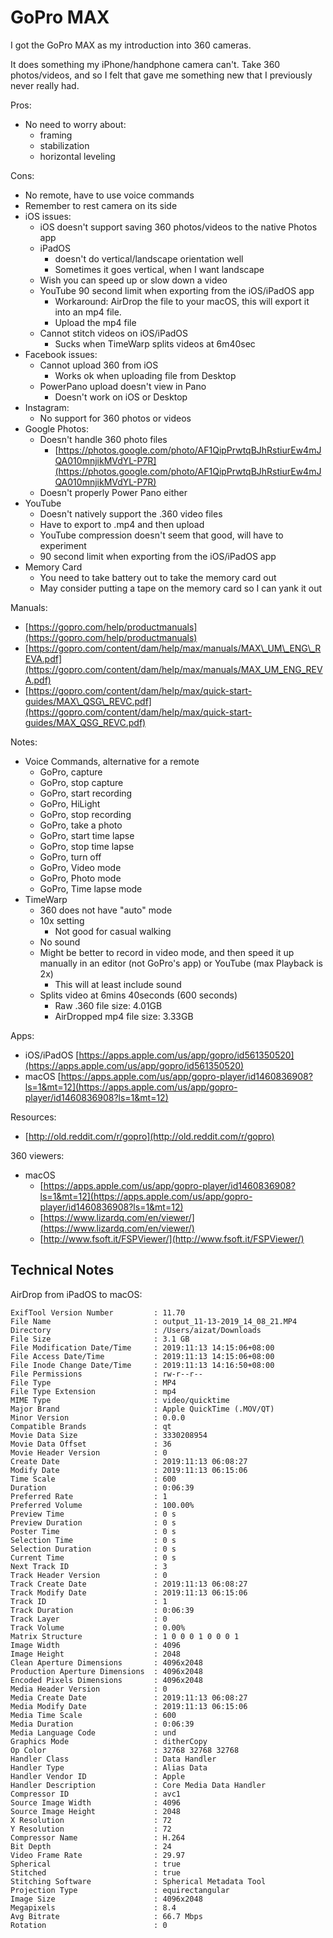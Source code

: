 # GoPro MAX

I got the GoPro MAX as my introduction into 360 cameras.

It does something my iPhone/handphone camera can't. Take 360 photos/videos, and so I felt that gave me something new that I previously never really had.

Pros:

* No need to worry about:
  * framing
  * stabilization
  * horizontal leveling

Cons:

* No remote, have to use voice commands
* Remember to rest camera on its side
* iOS issues:
  * iOS doesn't support saving 360 photos/videos to the native Photos app
  * iPadOS
    *  doesn't do vertical/landscape orientation well
      * Sometimes it goes vertical, when I want landscape
  * Wish you can speed up or slow down a video
  * YouTube 90 second limit when exporting from the iOS/iPadOS app 
    * Workaround: AirDrop the file to your macOS, this will export it into an mp4 file.
    * Upload the mp4 file
  * Cannot stitch videos on iOS/iPadOS
    * Sucks when TimeWarp splits videos at 6m40sec 
* Facebook issues:
  * Cannot upload 360 from iOS
    * Works ok when uploading file from Desktop
  * PowerPano upload doesn't view in Pano
    * Doesn't work on iOS or Desktop 
* Instagram:
  * No support for 360 photos or videos
* Google Photos:
  * Doesn't handle 360 photo files
    * [https://photos.google.com/photo/AF1QipPrwtqBJhRstiurEw4mJQA010mnjikMVdYL-P7R](https://photos.google.com/photo/AF1QipPrwtqBJhRstiurEw4mJQA010mnjikMVdYL-P7R)
  * Doesn't properly Power Pano either
* YouTube
  * Doesn't natively support the .360 video files
  * Have to export to .mp4 and then upload
  * YouTube compression doesn't seem that good, will have to experiment
  * 90 second limit when exporting from the iOS/iPadOS app
* Memory Card
  * You need to take battery out to take the memory card out
  * May consider putting a tape on the memory card so I can yank it out

Manuals:

* [https://gopro.com/help/productmanuals](https://gopro.com/help/productmanuals)
* [https://gopro.com/content/dam/help/max/manuals/MAX\_UM\_ENG\_REVA.pdf](https://gopro.com/content/dam/help/max/manuals/MAX_UM_ENG_REVA.pdf)
* [https://gopro.com/content/dam/help/max/quick-start-guides/MAX\_QSG\_REVC.pdf](https://gopro.com/content/dam/help/max/quick-start-guides/MAX_QSG_REVC.pdf)

Notes:

* Voice Commands, alternative for a remote
  * GoPro, capture
  * GoPro, stop capture
  * GoPro, start recording
  * GoPro, HiLight
  * GoPro, stop recording
  * GoPro, take a photo
  * GoPro, start time lapse
  * GoPro, stop time lapse
  * GoPro, turn off
  * GoPro, Video mode
  * GoPro, Photo mode
  * GoPro, Time lapse mode
* TimeWarp
  * 360 does not have "auto" mode
  * 10x setting
    * Not good for casual walking
  * No sound
  * Might be better to record in video mode, and then speed it up manually in an editor \(not GoPro's app\) or YouTube \(max Playback is 2x\)
    * This will at least include sound
  * Splits video at 6mins 40seconds \(600 seconds\)
    * Raw .360 file size: 4.01GB
    * AirDropped mp4 file size: 3.33GB

Apps:

* iOS/iPadOS [https://apps.apple.com/us/app/gopro/id561350520](https://apps.apple.com/us/app/gopro/id561350520)
* macOS [https://apps.apple.com/us/app/gopro-player/id1460836908?ls=1&mt=12](https://apps.apple.com/us/app/gopro-player/id1460836908?ls=1&mt=12)

Resources:

* [http://old.reddit.com/r/gopro](http://old.reddit.com/r/gopro)

360 viewers:

* macOS
  * [https://apps.apple.com/us/app/gopro-player/id1460836908?ls=1&mt=12](https://apps.apple.com/us/app/gopro-player/id1460836908?ls=1&mt=12)
  * [https://www.lizardq.com/en/viewer/](https://www.lizardq.com/en/viewer/)
  * [http://www.fsoft.it/FSPViewer/](http://www.fsoft.it/FSPViewer/)

## Technical Notes

AirDrop from iPadOS to macOS:

```text
ExifTool Version Number         : 11.70
File Name                       : output_11-13-2019_14_08_21.MP4
Directory                       : /Users/aizat/Downloads
File Size                       : 3.1 GB
File Modification Date/Time     : 2019:11:13 14:15:06+08:00
File Access Date/Time           : 2019:11:13 14:15:06+08:00
File Inode Change Date/Time     : 2019:11:13 14:16:50+08:00
File Permissions                : rw-r--r--
File Type                       : MP4
File Type Extension             : mp4
MIME Type                       : video/quicktime
Major Brand                     : Apple QuickTime (.MOV/QT)
Minor Version                   : 0.0.0
Compatible Brands               : qt
Movie Data Size                 : 3330208954
Movie Data Offset               : 36
Movie Header Version            : 0
Create Date                     : 2019:11:13 06:08:27
Modify Date                     : 2019:11:13 06:15:06
Time Scale                      : 600
Duration                        : 0:06:39
Preferred Rate                  : 1
Preferred Volume                : 100.00%
Preview Time                    : 0 s
Preview Duration                : 0 s
Poster Time                     : 0 s
Selection Time                  : 0 s
Selection Duration              : 0 s
Current Time                    : 0 s
Next Track ID                   : 3
Track Header Version            : 0
Track Create Date               : 2019:11:13 06:08:27
Track Modify Date               : 2019:11:13 06:15:06
Track ID                        : 1
Track Duration                  : 0:06:39
Track Layer                     : 0
Track Volume                    : 0.00%
Matrix Structure                : 1 0 0 0 1 0 0 0 1
Image Width                     : 4096
Image Height                    : 2048
Clean Aperture Dimensions       : 4096x2048
Production Aperture Dimensions  : 4096x2048
Encoded Pixels Dimensions       : 4096x2048
Media Header Version            : 0
Media Create Date               : 2019:11:13 06:08:27
Media Modify Date               : 2019:11:13 06:15:06
Media Time Scale                : 600
Media Duration                  : 0:06:39
Media Language Code             : und
Graphics Mode                   : ditherCopy
Op Color                        : 32768 32768 32768
Handler Class                   : Data Handler
Handler Type                    : Alias Data
Handler Vendor ID               : Apple
Handler Description             : Core Media Data Handler
Compressor ID                   : avc1
Source Image Width              : 4096
Source Image Height             : 2048
X Resolution                    : 72
Y Resolution                    : 72
Compressor Name                 : H.264
Bit Depth                       : 24
Video Frame Rate                : 29.97
Spherical                       : true
Stitched                        : true
Stitching Software              : Spherical Metadata Tool
Projection Type                 : equirectangular
Image Size                      : 4096x2048
Megapixels                      : 8.4
Avg Bitrate                     : 66.7 Mbps
Rotation                        : 0
```

